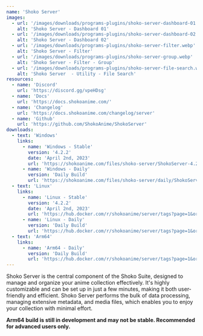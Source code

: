 ```yaml
---
name: 'Shoko Server'
images:
  - url: '/images/downloads/programs-plugins/shoko-server-dashboard-01.webp'
    alt: 'Shoko Server - Dashboard 01'
  - url: '/images/downloads/programs-plugins/shoko-server-dashboard-02.webp'
    alt: 'Shoko Server - Dashboard 02'
  - url: '/images/downloads/programs-plugins/shoko-server-filter.webp'
    alt: 'Shoko Server - Filter'
  - url: '/images/downloads/programs-plugins/shoko-server-group.webp'
    alt: 'Shoko Server - Filter - Group'
  - url: '/images/downloads/programs-plugins/shoko-server-file-search.webp'
    alt: 'Shoko Server  - Utility - File Search'
resources:
  - name: 'Discord'
    url: 'https://discord.gg/vpeHDsg'
  - name: 'Docs'
    url: 'https://docs.shokoanime.com/'
  - name: 'Changelog'
    url: 'https://docs.shokoanime.com/changelog/server'
  - name: 'Github'
    url: 'https://github.com/ShokoAnime/ShokoServer'
downloads:
  - text: 'Windows'
    links:
      - name: 'Windows - Stable'
        version: '4.2.2'
        date: 'April 2nd, 2023'
        url: 'https://shokoanime.com/files/shoko-server/ShokoServer-4.2.2-Win.ex'
      - name: 'Windows - Daily'
        version: 'Daily Build'
        url: 'https://shokoanime.com/files/shoko-server/daily/ShokoServer.zip'
  - text: 'Linux'
    links:
      - name: 'Linux - Stable'
        version: '4.2.2'
        date: 'April 2nd, 2023'
        url: 'https://hub.docker.com/r/shokoanime/server/tags?page=1&ordering=last_updated&name=latest'
      - name: 'Linux - Daily'
        version: 'Daily Build'
        url: 'https://hub.docker.com/r/shokoanime/server/tags?page=1&ordering=last_updated&name=daily'
  - text: 'Arm64'
    links:
      - name: 'Arm64 - Daily'
        version: 'Daily Build'
        url: 'https://hub.docker.com/r/shokoanime/server/tags?page=1&ordering=last_updated&name=daily-arm64'
---
```


Shoko Server is the central component of the Shoko Suite, designed to manage and organize your anime collection effectively. It's highly customizable and can be set up in just a few minutes, making it both user-friendly and efficient. Shoko Server performs the bulk of data processing, managing extensive metadata, and media files, which enables you to enjoy your collection with minimal effort.

**Arm64 build is still in development and may not be stable. Recommended for advanced users only.**
